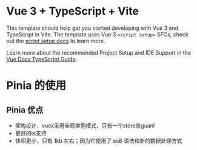 # Vue 3 + TypeScript + Vite

This template should help get you started developing with Vue 3 and TypeScript in Vite. The template uses Vue 3 `<script setup>` SFCs, check out the [script setup docs](https://v3.vuejs.org/api/sfc-script-setup.html#sfc-script-setup) to learn more.

Learn more about the recommended Project Setup and IDE Support in the [Vue Docs TypeScript Guide](https://vuejs.org/guide/typescript/overview.html#project-setup).

# Pinia 的使用

## Pinia 优点
- 架构设计，vuex采用全局单例模式，只有一个store来guanl
- 更好的ts支持
-   体积更小，只有 1kb 左右；因为它使用了 es6 语法和新的数据处理方式

